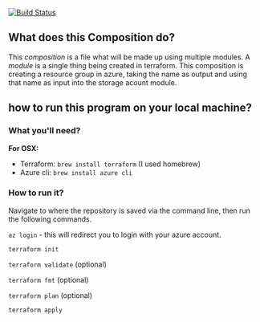 
[![Build Status](https://dev.azure.com/bigbradtime/Terraform/_apis/build/status/bigTimeBrad.terraform-composition-sa?branchName=master)](https://dev.azure.com/bigbradtime/Terraform/_build/latest?definitionId=5&branchName=master)

## What does this Composition do?

This *composition* is a file what will be made up using multiple modules.
A *module* is a single thing being created in terraform. This composition is creating a resource group in azure, taking the name as output and using that name as input into the storage acount module. 

## how to run this program on your local machine?

### What you'll need?
**For OSX:**
- Terraform: `brew install terraform` (I used homebrew)
- Azure cli: `brew install azure cli`

### How to run it?

Navigate to where the repository is saved via the command line, then run the following commands.

`az login` - this will redirect you to login with your azure account.

`terraform init` 

`terraform validate` (optional)
 
`terraform fmt` (optional)
 
`terraform plan` (optional)

`terraform apply`
